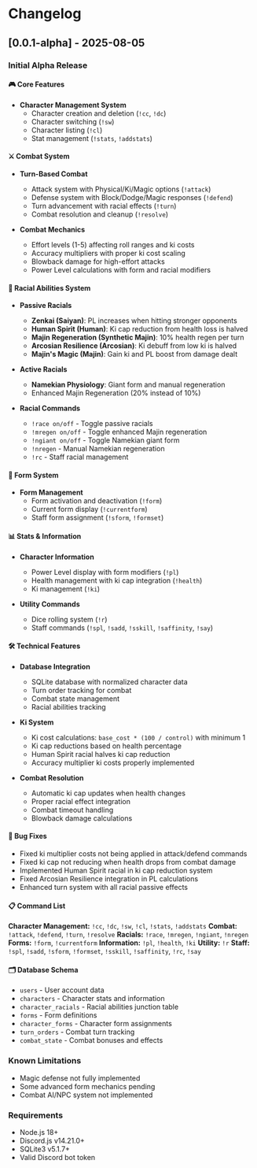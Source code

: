 # Changelog

## [0.0.1-alpha] - 2025-08-05

### Initial Alpha Release

#### 🎮 Core Features
- **Character Management System**
  - Character creation and deletion (`!cc`, `!dc`)
  - Character switching (`!sw`)
  - Character listing (`!cl`)
  - Stat management (`!stats`, `!addstats`)

#### ⚔️ Combat System  
- **Turn-Based Combat**
  - Attack system with Physical/Ki/Magic options (`!attack`)
  - Defense system with Block/Dodge/Magic responses (`!defend`)
  - Turn advancement with racial effects (`!turn`)
  - Combat resolution and cleanup (`!resolve`)

- **Combat Mechanics**
  - Effort levels (1-5) affecting roll ranges and ki costs
  - Accuracy multipliers with proper ki cost scaling
  - Blowback damage for high-effort attacks
  - Power Level calculations with form and racial modifiers

#### 🧬 Racial Abilities System
- **Passive Racials**
  - **Zenkai (Saiyan)**: PL increases when hitting stronger opponents
  - **Human Spirit (Human)**: Ki cap reduction from health loss is halved
  - **Majin Regeneration (Synthetic Majin)**: 10% health regen per turn
  - **Arcosian Resilience (Arcosian)**: Ki debuff from low ki is halved
  - **Majin's Magic (Majin)**: Gain ki and PL boost from damage dealt

- **Active Racials**
  - **Namekian Physiology**: Giant form and manual regeneration
  - Enhanced Majin Regeneration (20% instead of 10%)

- **Racial Commands**
  - `!race on/off` - Toggle passive racials
  - `!mregen on/off` - Toggle enhanced Majin regeneration
  - `!ngiant on/off` - Toggle Namekian giant form
  - `!nregen` - Manual Namekian regeneration
  - `!rc` - Staff racial management

#### 🔄 Form System
- **Form Management**
  - Form activation and deactivation (`!form`)
  - Current form display (`!currentform`)
  - Staff form assignment (`!sform`, `!formset`)

#### 📊 Stats & Information
- **Character Information**
  - Power Level display with form modifiers (`!pl`)
  - Health management with ki cap integration (`!health`)
  - Ki management (`!ki`)
  
- **Utility Commands**
  - Dice rolling system (`!r`)
  - Staff commands (`!spl`, `!sadd`, `!sskill`, `!saffinity`, `!say`)

#### 🛠️ Technical Features
- **Database Integration**
  - SQLite database with normalized character data
  - Turn order tracking for combat
  - Combat state management
  - Racial abilities tracking

- **Ki System**
  - Ki cost calculations: `base_cost * (100 / control)` with minimum 1
  - Ki cap reductions based on health percentage
  - Human Spirit racial halves ki cap reduction
  - Accuracy multiplier ki costs properly implemented

- **Combat Resolution**
  - Automatic ki cap updates when health changes
  - Proper racial effect integration
  - Combat timeout handling
  - Blowback damage calculations

#### 🔧 Bug Fixes
- Fixed ki multiplier costs not being applied in attack/defend commands
- Fixed ki cap not reducing when health drops from combat damage
- Implemented Human Spirit racial in ki cap reduction system
- Fixed Arcosian Resilience integration in PL calculations
- Enhanced turn system with all racial passive effects

#### 📋 Command List
**Character Management:** `!cc`, `!dc`, `!sw`, `!cl`, `!stats`, `!addstats`
**Combat:** `!attack`, `!defend`, `!turn`, `!resolve`
**Racials:** `!race`, `!mregen`, `!ngiant`, `!nregen`
**Forms:** `!form`, `!currentform`
**Information:** `!pl`, `!health`, `!ki`
**Utility:** `!r`
**Staff:** `!spl`, `!sadd`, `!sform`, `!formset`, `!sskill`, `!saffinity`, `!rc`, `!say`

#### 🗂️ Database Schema
- `users` - User account data
- `characters` - Character stats and information
- `character_racials` - Racial abilities junction table
- `forms` - Form definitions
- `character_forms` - Character form assignments
- `turn_orders` - Combat turn tracking
- `combat_state` - Combat bonuses and effects

### Known Limitations
- Magic defense not fully implemented
- Some advanced form mechanics pending
- Combat AI/NPC system not implemented

### Requirements
- Node.js 18+
- Discord.js v14.21.0+
- SQLite3 v5.1.7+
- Valid Discord bot token
